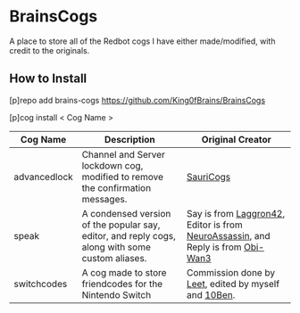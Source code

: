 # BrainsCogs
A place to store all of the Redbot cogs I have either made/modified, with credit to the originals.
## How to Install
[p]repo add brains-cogs https://github.com/King0fBrains/BrainsCogs

[p]cog install < Cog Name >

| Cog Name | Description | Original Creator | 
|----------|-------------|------------------|
|advancedlock|Channel and Server lockdown cog, modified to remove the confirmation messages.|[SauriCogs](https://github.com/elijabesu/SauriCogs)|
|speak|A condensed version of the popular say, editor, and reply cogs, along with some custom aliases.| Say is from [Laggron42](https://github.com/laggron42/Laggrons-Dumb-Cogs), Editor is from [NeuroAssassin](https://github.com/NeuroAssassin/Toxic-Cogs), and Reply is from [Obi-Wan3](https://github.com/Obi-Wan3/OB13-Cogs.)
|switchcodes|A cog made to store friendcodes for the Nintendo Switch|Commission done by [Leet](https://github.com/leetfin), edited by myself and [10Ben](https://github.com/Eventual1y).|
